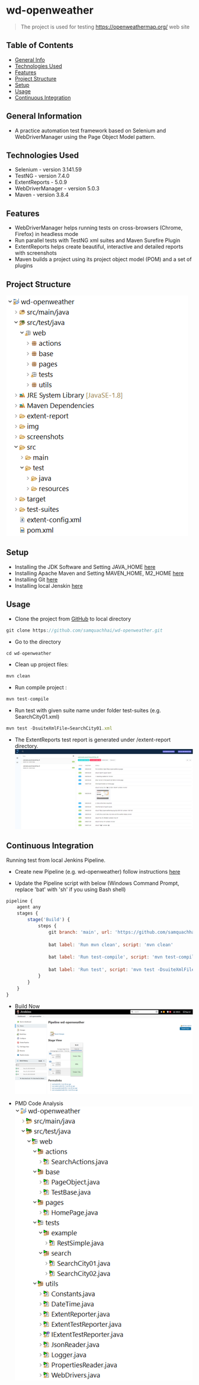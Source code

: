 # wd-openweather
> The project is used for testing https://openweathermap.org/ web site 


## Table of Contents
* [General Info](#general-information)
* [Technologies Used](#technologies-used)
* [Features](#features)
* [Project Structure](#project-structure)
* [Setup](#setup)
* [Usage](#usage)
* [Continuous Integration](#continuous-integration)


## General Information
- A practice automation test framework based on Selenium and WebDriverManager using the Page Object Model pattern.


## Technologies Used
- Selenium - version 3.141.59
- TestNG - version 7.4.0
- ExtentReports - 5.0.9
- WebDriverManager - version 5.0.3
- Maven - version 3.8.4


## Features
- WebDriverManager helps running tests on cross-browsers (Chrome, Firefox) in headless mode 
- Run parallel tests with TestNG xml suites and Maven Surefire Plugin
- ExtentReports helps create beautiful, interactive and detailed reports with screenshots
- Maven builds a project using its project object model (POM) and a set of plugins


## Project Structure
![Project structure](./img/project-structure.png)


## Setup
- Installing the JDK Software and Setting JAVA_HOME [here](https://docs.oracle.com/cd/E19182-01/821-0917/inst_jdk_javahome_t/index.html)
- Installing Apache Maven and Setting MAVEN_HOME, M2_HOME [here](https://maven.apache.org/install.html) 
- Installing Git [here](https://git-scm.com/downloads)
- Installing local Jenskin [here](https://www.jenkins.io/doc/book/installing/)


## Usage
- Clone the project from [GitHub](https://github.com/samquachhai/wd-openweather.git) to local directory
```javascript
git clone https://github.com/samquachhai/wd-openweather.git
```

- Go to the directory 
```javascript
cd wd-openweather
```

- Clean up project files: 
```javascript
mvn clean
```

- Run compile project : 
```javascript
mvn test-compile
```

- Run test with given suite name under folder test-suites (e.g. SearchCity01.xml) 
```javascript
mvn test -DsuiteXmlFile=SearchCity01.xml
```

- The ExtentReports test report is generated under /extent-report directory. 
![Sample Reports](./img/sample-extent-reports.png)


## Continuous Integration
Running test from local Jenkins Pipeline.

- Create new Pipeline (e.g. wd-openweather) follow instructions [here](https://www.jenkins.io/doc/pipeline/tour/hello-world/#examples)

- Update the Pipeline script with below (Windows Command Prompt, replace 'bat' with 'sh' if you using Bash shell)

```javascript
pipeline {
    agent any
    stages {
        stage('Build') {
            steps {
                git branch: 'main', url: 'https://github.com/samquachhai/wd-openweather.git'
    
                bat label: 'Run mvn clean', script: 'mvn clean'
    
                bat label: 'Run test-compile', script: 'mvn test-compile'
    
                bat label: 'Run test', script: 'mvn test -DsuiteXmlFile=SearchCity01.xml'
            }
        }
    }
}
```

- Build Now
![Build Now](./img/jenkins-pipeline.png)

- PMD Code Analysis 
![Code Analysis](./img/PMD-static-code-analysis.png)